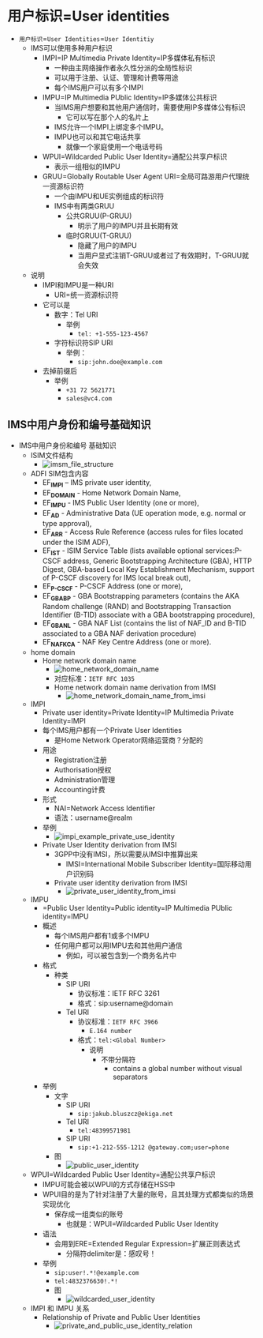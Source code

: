 # 用户标识=User identities

* `用户标识`=`User Identities`=`User Identitiy`
  * IMS可以使用多种用户标识
    * IMPI=IP Multimedia Private Identity=IP多媒体私有标识
      * 一种由主网络操作者永久性分派的全局性标识
      * 可以用于注册、认证、管理和计费等用途
      * 每个IMS用户可以有多个IMPI
    * IMPU=IP Multimedia PUblic Identity=IP多媒体公共标识
      * 当IMS用户想要和其他用户通信时，需要使用IP多媒体公有标识
        * 它可以写在那个人的名片上
      * IMS允许一个IMPI上绑定多个IMPU。
      * IMPU也可以和其它电话共享
        * 就像一个家庭使用一个电话号码
    * WPUI=Wildcarded Public User Identity=通配公共享户标识
      * 表示一组相似的IMPU
    * GRUU=Globally Routable User Agent URI=全局可路游用户代理统一资源标识符
      * 一个由IMPU和UE实例组成的标识符
      * IMS中有两类GRUU
        * 公共GRUU(P-GRUU)
          * 明示了用户的IMPU并且长期有效
        * 临时GRUU(T-GRUU)
          * 隐藏了用户的IMPU
          * 当用户显式注销T-GRUU或者过了有效期时，T-GRUU就会失效
  * 说明
    * IMPI和IMPU是一种URI
      * URI=统一资源标识符
    * 它可以是
      * 数字：Tel URI
        * 举例
          * `tel: +1-555-123-4567`
      * 字符标识符SIP URI
        * 举例：
          * `sip:john.doe@example.com`
    * 去掉前缀后
      * 举例
        * `+31 72 5621771`
        * `sales@vc4.com`

## IMS中用户身份和编号基础知识

* IMS中用户身份和编号 基础知识
  * ISIM文件结构
    * ![imsm_file_structure](../../assets/img/isim_file_structure.png)
  * ADFI SIM包含内容
    * EF<b><sub>IMPI</sub></b> – IMS private user identity,
    * EF<b><sub>DOMAIN</sub></b> - Home Network Domain Name,
    * EF<b><sub>IMPU</sub></b> - IMS Public User Identity (one or more),
    * EF<b><sub>AD</sub></b> - Administrative Data (UE operation mode, e.g. normal or type approval),
    * EF<b><sub>ARR</sub></b> - Access Rule Reference (access rules for files located under the ISIM ADF),
    * EF<b><sub>IST</sub></b> - ISIM Service Table (lists available optional services:P-CSCF address, Generic Bootstrapping Architecture (GBA), HTTP Digest, GBA-based Local Key Establishment Mechanism, support of P-CSCF discovery for IMS local break out),
    * EF<b><sub>P-CSCF</sub></b> - P-CSCF Address (one or more),
    * EF<b><sub>GBABP</sub></b> - GBA Bootstrapping parameters (contains the AKA Random challenge (RAND) and Bootstrapping Transaction Identifier (B-TID) associate with a GBA bootstrapping procedure),
    * EF<b><sub>GBANL</sub></b> - GBA NAF List (contains the list of NAF_ID and B-TID associated to a GBA NAF derivation procedure)
    * EF<b><sub>NAFKCA</sub></b> - NAF Key Centre Address (one or more).
  * home domain
    * Home network domain name
      * ![home_network_domain_name](../../assets/img/home_network_domain_name.png)
      * 对应标准：`IETF RFC 1035`
      * Home network domain name derivation from IMSI
        * ![home_network_domain_name_from_imsi](../../assets/img/home_network_domain_name_from_imsi.png)
  * IMPI
    * Private user identity=Private Identity=IP Multimedia Private Identity=IMPI
    * 每个IMS用户都有一个Private User Identities
      * 是Home Network Operator网络运营商？分配的
    * 用途
      * Registration注册
      * Authorisation授权
      * Administration管理
      * Accounting计费
    * 形式
      * NAI=Network Access Identifier
      * 语法：username@realm
    * 举例
      * ![impi_example_private_use_identity](../../assets/img/impi_example_private_use_identity.png)
    * Private User Identity derivation from IMSI
      * 3GPP中没有IMSI，所以需要从IMSI中推算出来
        * IMSI=International Mobile Subscriber Identity=国际移动用户识别码
      * Private user identity derivation from IMSI
        * ![private_user_identity_from_imsi](../../assets/img/private_user_identity_from_imsi.png)
  * IMPU
    * =Public User Identity=Public identity=IP Multimedia PUblic identity=IMPU
    * 概述
      * 每个IMS用户都有1或多个IMPU
      * 任何用户都可以用IMPU去和其他用户通信
        * 例如，可以被包含到一个商务名片中
    * 格式
      * 种类
        * SIP URI
          * 协议标准：IETF RFC 3261
          * 格式：sip:username@domain
        * Tel URI
          * 协议标准：`IETF RFC 3966`
            * `E.164 number`
          * 格式：`tel:<Global Number>`
            * 说明
              * 不带分隔符
                * contains a global number without visual separators
    * 举例
      * 文字
        * SIP URI
          * `sip:jakub.bluszcz@ekiga.net`
        * Tel URI
          * `tel:48399571981`
        * SIP URI
          * `sip:+1-212-555-1212 @gateway.com;user=phone`
      * 图
        * ![public_user_identity](../../assets/img/public_user_identity.png)
  * WPUI=Wildcarded Public User Identity=通配公共享户标识
    * IMPU可能会被以WPUI的方式存储在HSS中
    * WPUI目的是为了针对注册了大量的账号，且其处理方式都类似的场景实现优化
      * 保存成一组类似的账号
          * 也就是：WPUI=Wildcarded Public User Identity
    * 语法
      * 会用到ERE=Extended Regular Expression=扩展正则表达式
        * 分隔符delimiter是：感叹号！
    * 举例
      * `sip:user!.*!@example.com`
      * `tel:4832376630!.*!`
      * 图
        * ![wildcarded_user_identity](../../assets/img/wildcarded_user_identity.png)
  * IMPI 和 IMPU 关系
    * Relationship of Private and Public User Identities
      * ![private_and_public_use_identity_relation](../../assets/img/private_and_public_use_identity_relation.png)
